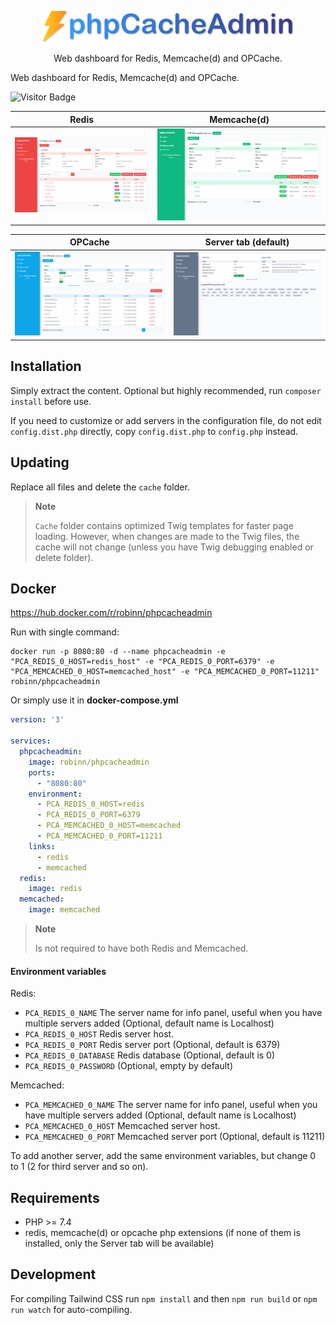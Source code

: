 <p align="center"><img src=".github/img/logo-colored.svg" width="400" alt="Logo"></p>
<p align="center">Web dashboard for Redis, Memcache(d) and OPCache.</p>

Web dashboard for Redis, Memcache(d) and OPCache.

![Visitor Badge](https://visitor-badge.laobi.icu/badge?page_id=RobiNN1.phpCacheAdmin)

| Redis                           | Memcache(d)                               |
|---------------------------------|-------------------------------------------|
| ![Redis](.github/img/redis.png) | ![Memcache(d)](.github/img/memcached.png) |

| OPCache                             | Server tab (default)                   |
|-------------------------------------|----------------------------------------|
| ![OPCache](.github/img/opcache.png) | ![Memcache(d)](.github/img/server.png) |

## Installation

Simply extract the content. Optional but highly recommended, run `composer install` before use.

If you need to customize or add servers in the configuration file, do not edit `config.dist.php` directly,
copy `config.dist.php` to `config.php` instead.

## Updating

Replace all files and delete the `cache` folder.

> **Note**
>
> `Cache` folder contains optimized Twig templates for faster page loading.
> However, when changes are made to the Twig files, the cache will not change
> (unless you have Twig debugging enabled or delete folder).

## Docker

https://hub.docker.com/r/robinn/phpcacheadmin

Run with single command:

```
docker run -p 8080:80 -d --name phpcacheadmin -e "PCA_REDIS_0_HOST=redis_host" -e "PCA_REDIS_0_PORT=6379" -e "PCA_MEMCACHED_0_HOST=memcached_host" -e "PCA_MEMCACHED_0_PORT=11211" robinn/phpcacheadmin
```

Or simply use it in **docker-compose.yml**

```yaml
version: '3'

services:
  phpcacheadmin:
    image: robinn/phpcacheadmin
    ports:
      - "8080:80"
    environment:
      - PCA_REDIS_0_HOST=redis
      - PCA_REDIS_0_PORT=6379
      - PCA_MEMCACHED_0_HOST=memcached
      - PCA_MEMCACHED_0_PORT=11211
    links:
      - redis
      - memcached
  redis:
    image: redis
  memcached:
    image: memcached
```

> **Note**
>
> Is not required to have both Redis and Memcached.

#### Environment variables

Redis:

- `PCA_REDIS_0_NAME` The server name for info panel, useful when you have multiple servers added (Optional, default name is Localhost)
- `PCA_REDIS_0_HOST` Redis server host.
- `PCA_REDIS_0_PORT` Redis server port (Optional, default is 6379)
- `PCA_REDIS_0_DATABASE` Redis database (Optional, default is 0)
- `PCA_REDIS_0_PASSWORD` (Optional, empty by default)

Memcached:

- `PCA_MEMCACHED_0_NAME` The server name for info panel, useful when you have multiple servers added (Optional, default name is Localhost)
- `PCA_MEMCACHED_0_HOST` Memcached server host.
- `PCA_MEMCACHED_0_PORT` Memcached server port (Optional, default is 11211)

To add another server, add the same environment variables, but change 0 to 1 (2 for third server and so on).

## Requirements

- PHP >= 7.4
- redis, memcache(d) or opcache php extensions (if none of them is installed, only the Server tab will be available)

## Development

For compiling Tailwind CSS run `npm install` and then
`npm run build` or `npm run watch` for auto-compiling.
